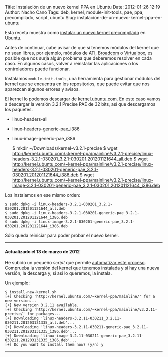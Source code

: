 Title: Instalación de un nuevo kernel PPA en Ubuntu
Date: 2012-01-26 12:19
Author: Nacho Cano
Tags: deb, kernel, module-init-tools, pae, ppa, precompilado, script, ubuntu
Slug: instalacion-de-un-nuevo-kernel-ppa-en-ubuntu

Esta receta muestra como [instalar un nuevo kernel precompilado][] en
Ubuntu.

Antes de continuar, cabe avisar de que si tenemos módulos del kernel que
no sean libres, por ejemplo, módulos de ATI, [Broadcom][] o
[Virtualbox][], es posible que nos surja algún problema que deberemos
resolver en cada caso. En algunos casos, volver a reinstalar las
aplicaciones o los controladores puede funcionar.

Instalamos `module-init-tools`, una herramienta para gestionar módulos
del kernel que se encuentra en los repositorios, que puede evitar que
nos aparezcan algunos errores y avisos.

El kernel lo podemos descargar de [kernel.ubuntu.com][]. En este caso
vamos a descargar la versión 3.2.1 Precise PAE de 32 bits, así que
descargamos los paquetes.

-   linux-headers-all
-   linux-headers-generic-pae_i386
-   linux-image-generic-pae_i386

    $ mkdir ~/Downloads/kernel-v3.2.1-precise
    $ wget http://kernel.ubuntu.com/~kernel-ppa/mainline/v3.2.1-precise/linux-headers-3.2.1-030201_3.2.1-030201.201201121644_all.deb
    $ wget http://kernel.ubuntu.com/~kernel-ppa/mainline/v3.2.1-precise/linux-headers-3.2.1-030201-generic-pae_3.2.1-030201.201201121644_i386.deb
    $ wget http://kernel.ubuntu.com/~kernel-ppa/mainline/v3.2.1-precise/linux-image-3.2.1-030201-generic-pae_3.2.1-030201.201201121644_i386.deb

Los instalamos en ese mismo orden:

    $ sudo dpkg -i linux-headers-3.2.1-030201_3.2.1-030201.201201121644_all.deb
    $ sudo dpkg -i linux-headers-3.2.1-030201-generic-pae_3.2.1-030201.201201121644_i386.deb
    $ sudo dpkg -i linux-image-3.2.1-030201-generic-pae_3.2.1-030201.201201121644_i386.deb

Sólo queda reiniciar para poder probar el nuevo kernel.

* * * * *

#### Actualizado el 13 de marzo de 2012

He subido un pequeño _script_ que permite [automatizar este proceso][].
Comprueba la versión del kernel que tenemos instalada y si hay una nueva
versión, la descarga y, si así lo queremos, la instala.

Un ejemplo:

    $ install-new-kernel.sh
    [+] Checking 'http://kernel.ubuntu.com/~kernel-ppa/mainline/' for a new version...
    [+] New version 3.2.11 available.
    [+] Checking 'http://kernel.ubuntu.com/~kernel-ppa/mainline/v3.2.11-precise/' for packages...
    [+] Downloading 'linux-headers-3.2.11-030211_3.2.11-030211.201203131335_all.deb'...
    [+] Downloading 'linux-headers-3.2.11-030211-generic-pae_3.2.11-030211.201203131335_i386.deb'...
    [+] Downloading 'linux-image-3.2.11-030211-generic-pae_3.2.11-030211.201203131335_i386.deb'...
    [+] Do you want to install them now? (y/n) y

* * * * *

  [instalar un nuevo kernel precompilado]: http://www.howopensource.com/2011/08/how-to-install-linux-kernel-3-1-rc2-oneiric-in-ubuntu-11-04-10-10-and-10-04/
    "instalar un nuevo kernel precompilado"
  [Broadcom]: http://www.ultimateeditionoz.com/forum/viewtopic.php?t=2504
    "Broadcom"
  [Virtualbox]: http://unix.stackexchange.com/questions/10962/i-am-failing-to-build-virtualbox-driver-for-linux-2-6-38
    "Virtualbox"
  [kernel.ubuntu.com]: http://kernel.ubuntu.com/~kernel-ppa/mainline/
    "kernel.ubuntu.com"
  [automatizar este proceso]: http://terminus.ignaciocano.com/wp-uploads/linked/install-new-kernel.sh
    "instalación de nuevo kernel PPA en ubuntu"
